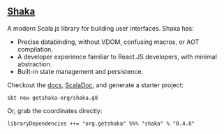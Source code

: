 ## [Shaka](http://getshaka.org)

A modern Scala.js library for building user interfaces. Shaka has:

* Precise databinding, without VDOM, confusing macros, or AOT compilation.
* A developer experience familiar to React.JS developers, with minimal abstraction.
* Built-in state management and persistence.

Checkout the [docs](getshaka.org), [ScalaDoc](https://javadoc.io/doc/org.getshaka/shaka_sjs1_3/latest/api/org/getshaka/shaka.html), and generate a starter project:

```
sbt new getshaka-org/shaka.g8
```

Or, grab the coordinates directly:

```
libraryDependencies ++= "org.getshaka" %%% "shaka" % "0.4.0"
```
